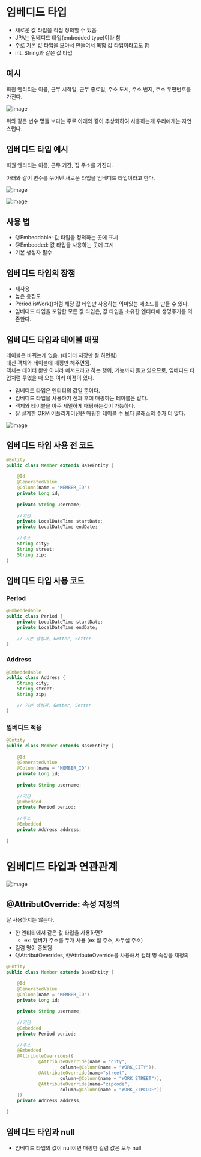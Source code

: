 # 임베디드 타입

- 새로운 값 타입을 직접 정의할 수 있음
- JPA는 임베디드 타입(embedded type)이라 함
- 주로 기본 값 타입을 모아서 만들어서 복합 값 타입이라고도 함
- int, String과 같은 값 타입

## 예시

회원 엔티티는 이름, 근무 시작일, 근무 종료일, 주소 도시, 주소 번지, 주소 우편번호를 가진다.

![image](https://github.com/user-attachments/assets/6e62c570-3a1f-4294-941b-b11800eb8e75)

위와 같은 변수 명들 보다는 주로 아래와 같이 추상화하여 사용하는게 우리에게는 자연스럽다.

## 임베디드 타입 예시

회원 엔티티는 이름, 근무 기간, 집 주소를 가진다.   

아래와 같이 변수를 묶어낸 새로운 타입을 임베디드 타입이라고 한다.   

![image](https://github.com/user-attachments/assets/01d1bf39-ed65-4386-ab82-3338401ebe54)

![image](https://github.com/user-attachments/assets/6c5aed7a-7c37-4dad-b81c-48cef6923c51)

## 사용 법

- @Embeddable: 값 타입을 정의하는 곳에 표시
- @Embedded: 값 타입을 사용하는 곳에 표시
- 기본 생성자 필수

## 임베디드 타입의 장점

- 재사용
- 높은 응집도
- Period.isWork()처럼 해당 값 타입만 사용하는 의미있는 메소드를 만들 수 있다.
- 임베디드 타입을 포함한 모든 값 타입은, 값 타입을 소유한 엔티티에 생명주기를 의존한다.

## 임베디드 타입과 테이블 매핑

테이블은 바뀌는게 없음. (데이터 저장만 잘 하면됨)   
대신 객체와 테이블에 매핑만 해주면됨.   
객체는 데이터 뿐만 아니라 메서드라고 하는 행위, 기능까지 들고 있으므로, 임베디드 타입처럼 묶었을 때 오는 여러 이점이 있다.   

- 임베디드 타입은 엔티티의 값일 뿐이다.
- 임베디드 타입을 사용하기 전과 후에 매핑하는 테이블은 같다.
- 객체와 테이블을 아주 세밀하게 매핑하는것이 가능하다.
- 잘 설계한 ORM 어플리케이션은 매핑한 테이블 수 보다 클래스의 수가 더 많다.


![image](https://github.com/user-attachments/assets/db392104-583f-43df-bb59-b280adea791f)

## 임베디드 타입 사용 전 코드

```java
@Entity
public class Member extends BaseEntity {
    
    @Id
    @GeneratedValue
    @Column(name = "MEMBER_ID")
    private Long id;
    
    private String username;
    
    //기간 
    private LocalDateTime startDate;
    private LocalDateTime endDate;
    
    //주소
    String city;
    String street;
    String zip;
}


```

## 임베디드 타입 사용 코드

### Period 
```java
@Embeddedable
public class Period {
    private LocalDateTime startDate;
    private LocalDateTime endDate;
    
    // 기본 생성자, Getter, Setter
}
```

### Address
```java
@Embeddedable
public class Address {
    String city;
    String street;
    String zip;

    // 기본 생성자, Getter, Setter
}
```

### 임베디드 적용
```java
@Entity
public class Member extends BaseEntity {
    
    @Id
    @GeneratedValue
    @Column(name = "MEMBER_ID")
    private Long id;
    
    private String username;
    
    //기간 
    @Embedded
    private Period period;
    
    //주소
    @Embedded
    private Address address;
    
}
```

# 임베디드 타입과 연관관계

![image](https://github.com/user-attachments/assets/177c768a-33c4-43f8-8160-2b208b12acfe)

## @AttributOverride: 속성 재정의
잘 사용하지는 않는다.   

- 한 엔티티에서 같은 값 타입을 사용하면?
  - ex: 멤버가 주소를 두개 사용 (ex 집 주소, 사무실 주소)
- 컬럼 명이 중복됨
- @AttributOverrides, @AttributeOverride를 사용해서 컬러 명 속성을 재정의


```java
@Entity
public class Member extends BaseEntity {
    
    @Id
    @GeneratedValue
    @Column(name = "MEMBER_ID")
    private Long id;
    
    private String username;
    
    //기간 
    @Embedded
    private Period period;
    
    //주소
    @Embedded
    @AttributeOverrides({
            @AttributeOverride(name = "city",
                    column=@Column(name = "WORK_CITY")),
            @AttributeOverride(name="street",
                    column=@Column(name = "WORK_STREET")),
            @AttributeOverride(name="zipcode",
                    column=@Column(name = "WORK_ZIPCODE"))
    })
    private Address address;
    
}
```

## 임베디드 타입과 null

- 임베디드 타입의 값이 null이면 매핑한 컬럼 값은 모두 null